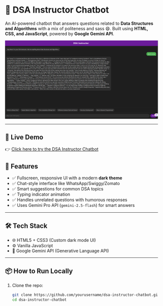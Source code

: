# 🧠 DSA Instructor Chatbot

An AI-powered chatbot that answers questions related to **Data Structures and Algorithms** with a mix of politeness and sass 😄. Built using **HTML, CSS, and JavaScript**, powered by **Google Gemini API**.

![screenshot](https://github.com/Sujay-The-Algorithimist/ask-me-dsa/blob/main/Screenshot%202025-07-13%20022638.png)

---

## 🔗 Live Demo

👉 [Click here to try the DSA Instructor Chatbot](https://ask-me-dsa.vercel.app/)

## 🚀 Features

- ✅ Fullscreen, responsive UI with a modern **dark theme**
- ✅ Chat-style interface like WhatsApp/Swiggy/Zomato
- ✅ Smart suggestions for common DSA topics
- ✅ Typing indicator animation
- ✅ Handles unrelated questions with humorous responses
- ✅ Uses Gemini Pro API (`gemini-2.5-flash`) for smart answers

---

## 🛠️ Tech Stack

- 🌐 HTML5 + CSS3 (Custom dark mode UI)
- ⚙️ Vanilla JavaScript
- 🤖 Google Gemini API (Generative Language API)

---

## 📦 How to Run Locally

1. Clone the repo:
   ```bash
   git clone https://github.com/yourusername/dsa-instructor-chatbot.git
   cd dsa-instructor-chatbot
